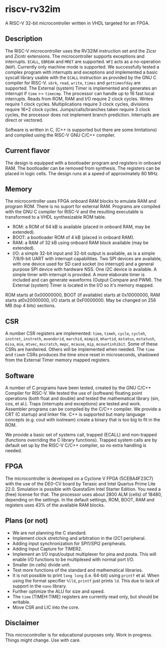# riscv-rv32im

A RISC-V 32-bit microcontroller written in VHDL targeted
for an FPGA.

## Description

The RISC-V microcontroller uses the RV32IM instruction set
and the Zicsr and Zicntr extensions. The microcontroller
supports exceptions and interrupts. `ECALL`, `EBREAK`
and `MRET` are supported. `WFI` acts as a no-operation
(`NOP`). Currently only machine mode is supported. We
successfully tested a complex program with interrupts
and exceptions and implemented a basic syscall library usable
with the `ECALL` instruction as provided by the GNU C
compiler for RISC-V. `sbrk`, `read`, `write`, `times` and
`gettimeofday` are supported. The External (system) Timer
is implemented and generates an interrupt if `time` >=
`timecmp`. The processor can handle up to 16 fast local
interrupts. Reads from ROM, RAM and I/O require 2 clock
cycles. Writes require 1 clock cycles. Multiplications
require 3 clock cycles, divisions require 16+2 clock cycles.
Jumps/calls/branches taken require 3 clock cycles, the
processor does not implement branch prediction. Interrupts
are direct or vectored.

Software is written in C, (C++ is supported but there are
some limitations) and compiled using the RISC-V GNU C/C++
compiler.

## Current flavor

The design is equipped with a bootloader program and registers in onboard RAM.
The bootloader can be removed from synthesis. The registers can be placed in
logic cells. The design runs at a speed of approximately 80 MHz.
 
## Memory

The microcontroller uses FPGA onboard RAM blocks to emulate RAM
and program ROM. There is no suport for external RAM. Programs
are compiled with the GNU C compiler for RISC-V and the resulting
executable is transformed to a VHDL synthesizable ROM table.

* ROM: a ROM of 64 kB is available (placed in onboard RAM, may be extended).
* BOOT: a bootloader ROM of 4 kB (placed in onboard RAM).
* RAM: a RAM of 32 kB using onboard RAM block available (may be extended).
* I/O: a simple 32-bit input and 32-bit output is available, as
is a simple 7/8/9-bit UART with interrupt capabilities. Two SPI devices are
available, with one device used for SD card socket (no interrupt) and a
general purpose SPI device with hardware NSS. One I2C device is
available. A simple timer
with interrupt is provided. A more elaborate timer is included and can
generate waveforms (Output Compare and PWM). The External (system) Timer is
located in the I/O so it's memory mapped.

ROM starts at 0x00000000, BOOT (if available) starts at 0x10000000,
RAM starts at0x20000000, I/O starts at 0xF0000000. May be changed
on 256 MB (top 4 bits) sections.

## CSR

A number CSR registers are implemented: `time`, `timeh`, `cycle`, `cycleh`,
`instret`, `instreth`, `mvendorid`, `marchid`, `mimpid`, `mhartid`, `mstatus`,
`mstatush`, `misa`, `mie`, `mtvec`, `mscratch`, `mepc`, `mcause`, `mip`,
`mcountinhibit`. Some of these CSRs are hardwired. Others will be implemented
when needed. The `time` and `timeh` CSRs produces the time since reset in
microseconds, shadowed from the External Timer memory mapped registers.

## Software

A number of C programs have been tested, created by the GNU C/C++ Compiler for
RISC-V. We tested the use of (software) floating point operations (both
float and double) and tested the mathematical library (sin, cos, et al.).
Traps (interrupts and exceptions) are tested and work.
Assembler programs can be compiled by the C/C++ compiler. We provide a CRT
(C startup) and linker file. C++ is supported but many language concepts
(e.g. cout with iostream) create a binary that is too big to fit in the
ROM.

We provide a basic set of systems call, trapped (ECALL) and non-trapped
(functions overriding the C library functions). Trapped system calls
are by default set up by the RISC-V C/C++ compiler, so no extra handling
is needed.

## FPGA

The microcontroller is developed on a Cyclone V FPGA (5CEBA4F23C7)
with the use of the DE0-CV board by Terasic and Intel Quartus Prime
Lite 22.0. Simulation is possible with QuestaSim Intel Starter Edition.
You need a (free) license for that. The processor uses about
2800 ALM (cells) of 18480, depending on the settings. In the default
settings, ROM, BOOT, RAM and registers uses 43% of the available RAM blocks.

## Plans (or not)

* We are *not* planning the C standard.
* Implement clock stretching and arbitration in the I2C1 peripheral.
* Adding input synchronization for SPI1/SPI2 peripherals.
* Adding Input Capture for TIMER2.
* Implement an I/O input/output multiplexer for pina and pouta. This will enable I/O functions to be multiplexed with normal port I/O.
* Smaller (in cells) divide unit.
* Test more functions of the standard and mathematical libraries.
* It is not possible to print `long long` (i.e. 64-bit) using `printf` et al. When using the format specifier `%lld`, `printf` just prints `ld`. This due to lack of support in the `nano` library.
* Further optimize the ALU for size and speed.
* The `time` (TIMEH:TIME) registers are currently read only, but should be writable.
* Move CSR and LIC into the core.

## Disclaimer

This microcontroller is for educational purposes only.
Work in progress. Things might change. Use with care.

